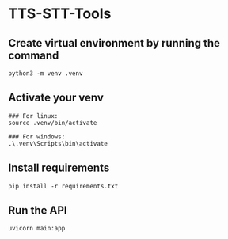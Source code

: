 # TTS-STT-Tools

## Create virtual environment by running the command 

	python3 -m venv .venv

## Activate your venv 

	### For linux:
	source .venv/bin/activate

	### For windows:
	.\.venv\Scripts\bin\activate

## Install requirements

	pip install -r requirements.txt

## Run the API

	uvicorn main:app
